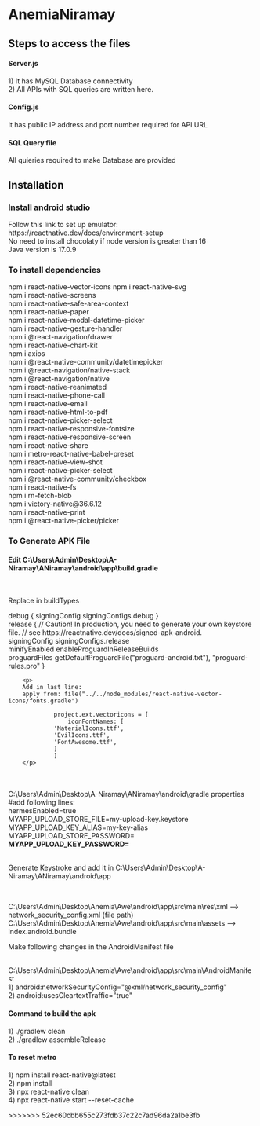 # AnemiaNiramay

<h2>Steps to access the files</h2>
<h4>Server.js</h4>
 <p>
  1) It has MySQL Database connectivity<br>
  2) All APIs with SQL queries are written here.
 </p>
<h4>Config.js</h4>
<p>It has public IP address and port number required for API URL </p>
<h4>SQL Query file</h4>
<p>All quieries required to make Database are provided</p>


<h2>Installation</h2>

<h3>Install android studio</h3>
<p>Follow this link to set up emulator: <br>
https://reactnative.dev/docs/environment-setup<br>
No need to install chocolaty if node version is greater than 16<br>
Java version is 17.0.9<br>
</p>

<h3>To install dependencies</h3>

<p>npm i react-native-vector-icons
npm i react-native-svg<br>
npm i react-native-screens<br>
npm i react-native-safe-area-context<br>
npm i react-native-paper<br>
npm i react-native-modal-datetime-picker<br>
npm i react-native-gesture-handler<br>
npm i  @react-navigation/drawer<br>
npm i react-native-chart-kit<br>
npm i axios<br>
npm i  @react-native-community/datetimepicker<br>
npm i  @react-navigation/native-stack<br>
npm i  @react-navigation/native<br>
npm i react-native-reanimated<br>
npm i react-native-phone-call<br>
npm i react-native-email<br>  
npm i react-native-html-to-pdf<br>
npm i react-native-picker-select<br>
npm i react-native-responsive-fontsize<br>
npm i react-native-responsive-screen<br>
npm i react-native-share<br>
npm i metro-react-native-babel-preset<br>
npm i react-native-view-shot<br>
npm i react-native-picker-select<br>
npm i @react-native-community/checkbox<br>
npm i react-native-fs<br>
npm i rn-fetch-blob<br>
npm i victory-native@36.6.12<br>
npm i react-native-print<br>
npm i @react-native-picker/picker<br>
</p>

</p>
<h3>To Generate APK File</h3>
<p>
<h4>Edit C:\Users\Admin\Desktop\A-Niramay\ANiramay\android\app\build.gradle</h4> <br>
 <p>Replace in buildTypes</p>
 debug {
            signingConfig signingConfigs.debug
        }<br>
        release {
            // Caution! In production, you need to generate your own keystore file.
            // see https://reactnative.dev/docs/signed-apk-android.<br>
            signingConfig signingConfigs.release<br>
            minifyEnabled enableProguardInReleaseBuilds<br>
            proguardFiles getDefaultProguardFile("proguard-android.txt"), "proguard-rules.pro"
        }

        <p>
        Add in last line:
        apply from: file("../../node_modules/react-native-vector-icons/fonts.gradle")

                 project.ext.vectoricons = [
                     iconFontNames: [
                 'MaterialIcons.ttf',
                 'EvilIcons.ttf',
                 'FontAwesome.ttf',
                 ]
                 ]
        </p>
<br><br>
C:\Users\Admin\Desktop\A-Niramay\ANiramay\android\gradle properties <br> #add following lines:<br>hermesEnabled=true<br>
MYAPP_UPLOAD_STORE_FILE=my-upload-key.keystore<br>
MYAPP_UPLOAD_KEY_ALIAS=my-key-alias<br>
MYAPP_UPLOAD_STORE_PASSWORD=********<br>
MYAPP_UPLOAD_KEY_PASSWORD=********<br><br>
<p>Generate Keystroke and add it in  C:\Users\Admin\Desktop\A-Niramay\ANiramay\android\app</p><br>
  
  C:\Users\Admin\Desktop\Anemia\Awe\android\app\src\main\res\xml  --> network_security_config.xml (file path) <br>
  C:\Users\Admin\Desktop\Anemia\Awe\android\app\src\main\assets  --> index.android.bundle <br>

  <p>Make following changes in the AndroidManifest file</p><br>
  C:\Users\Admin\Desktop\Anemia\Awe\android\app\src\main\AndroidManifest <br>
  1) android:networkSecurityConfig="@xml/network_security_config" <br>
  2) android:usesCleartextTraffic="true" <br>
</p>

<h4> Command to build the apk </h4>
 <p> 
  1) ./gradlew clean<br>
  2) ./gradlew assembleRelease<br>
 </p>

 <h4>To reset metro</h4>
 <p>
   1) npm install react-native@latest<br>
   2) npm install <br>
   3) npx react-native clean<br>
   4) npx react-native start --reset-cache<br>
 </p>
>>>>>>> 52ec60cbb655c273fdb37c22c7ad96da2a1be3fb
